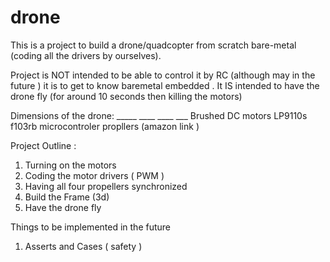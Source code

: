 # drone

This is a project to build a drone/quadcopter from scratch bare-metal (coding all the drivers by ourselves). 

Project is NOT intended to be able to control it by RC (although may in the future ) it is to get to know baremetal embedded . It IS intended to have the drone fly (for around 10 seconds then killing the motors) 


Dimensions of the drone: _____ ____ ____ ___ 
Brushed DC motors 
LP9110s 
f103rb microcontroler
propllers (amazon link ) 




Project Outline : 
1. Turning on the motors
2. Coding the motor drivers ( PWM )
3. Having all four propellers synchronized
4. Build the Frame (3d)
5. Have the drone fly


Things to be implemented in the future
  1. Asserts and Cases ( safety )
  
